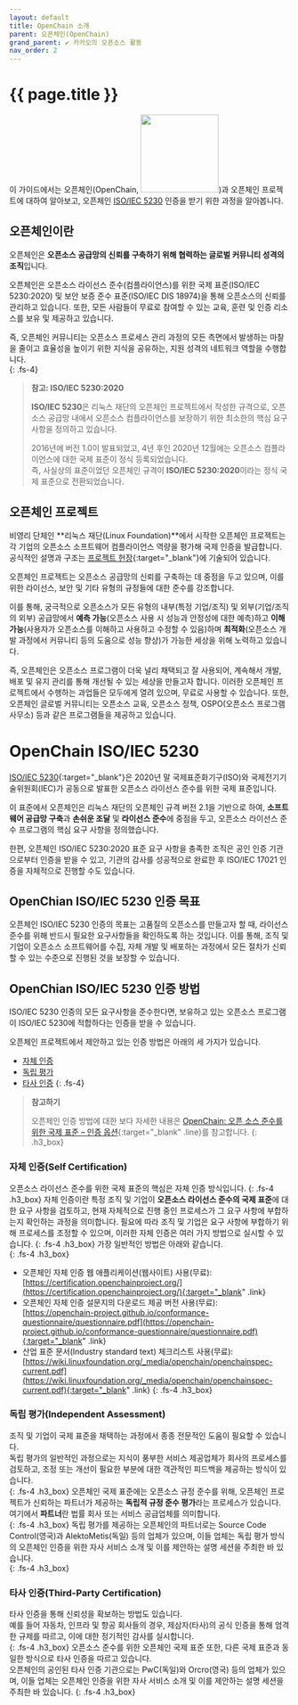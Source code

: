 ```yaml
---
layout: default
title: OpenChain 소개
parent: 오픈체인(OpenChain)
grand_parent: ✔︎ 카카오의 오픈소스 활동
nav_order: 2
---
```

# {{ page.title }}
<div class="summary">
이 가이드에서는 오픈체인(OpenChain, <img src="{{ site.baseurl }}/assets/images/openchain.png" width="140">)과 오픈체인 프로젝트에 대하여 알아보고, 오픈체인 <a href="https://www.iso.org/standard/81039.html">ISO/IEC 5230</a> 인증을 받기 위한 과정을 알아봅니다.
</div>


## 오픈체인이란 
오픈체인은 **오픈소스 공급망의 신뢰를 구축하기 위해 협력하는 글로벌 커뮤니티 성격의 조직**입니다.

오픈체인은 오픈소스 라이선스 준수(컴플라이언스)를 위한 국제 표준(ISO/IEC 5230:2020) 및 보안 보증 준수 표준(ISO/IEC DIS 18974)을 통해 오픈소스의 신뢰를 관리하고 있습니다. 또한, 모든 사람들이 무료로 참여할 수 있는 교육, 훈련 및 인증 리소스를 보유 및 제공하고 있습니다.

즉, 오픈체인 커뮤니티는 오픈소스 프로세스 관리 과정의 모든 측면에서 발생하는 마찰을 줄이고 효율성을 높이기 위한 지식을 공유하는, 지원 성격의 네트워크 역할을 수행합니다.  
{: .fs-4}


> **참고: ISO/IEC 5230:2020**
>
> **ISO/IEC 5230**은 리눅스 재단의 오픈체인 프로젝트에서 작성한 규격으로, 오픈소스 공급망 내에서 오픈소스 컴플라이언스를 보장하기 위한 최소한의 핵심 요구 사항을 정의하고 있습니다.<br>
> 
> 2016년에 버전 1.0이 발표되었고, 4년 후인 2020년 12월에는 오픈소스 컴플라이언스에 대한 국제 표준이 정식 등록되었습니다. <br>
> 즉, 사실상의 표준이었던 오픈체인 규격이 **ISO/IEC 5230:2020**이라는 정식 국제 표준으로 전환되었습니다.<br>

## 오픈체인 프로젝트
비영리 단체인 **리눅스 재단(Linux Foundation)**에서 시작한 오픈체인 프로젝트는 각 기업의 오픈소스 소프트웨어 컴플라이언스 역량을 평가해 국제 인증을 발급합니다.<br>
공식적인 설명과 구조는 [프로젝트 헌장](https://github.com/OpenChain-Project/Project-Charter-And-Agreements/tree/master/Project-Charter){:target="_blank"}에 기술되어 있습니다.<br>


오픈체인 프로젝트는 오픈소스 공급망의 신뢰를 구축하는 데 중점을 두고 있으며, 이를 위한 라이선스, 보안 및 기타 유형의 규정들에 대한 준수를 강조합니다.

이를 통해, 궁극적으로 오픈소스가 모든 유형의 내부(특정 기업/조직) 및 외부(기업/조직의 외부) 공급망에서 **예측 가능**(오픈소스 사용 시 성능과 안정성에 대한 예측)하고 **이해 가능**(사용자가 오픈소스를 이해하고 사용하고 수정할 수 있음)하며 **최적화**(오픈소스 개발 과정에서 커뮤니티 등의 도움으로 성능 향상)가 가능한 세상을 위해 노력하고 있습니다.

즉, 오픈체인은 오픈소스 프로그램이 더욱 널리 채택되고 잘 사용되어, 계속해서 개발, 배포 및 유지 관리를 통해 개선될 수 있는 세상을 만들고자 합니다. 이러한 오픈체인 프로젝트에서 수행하는 과업들은 모두에게 열려 있으며, 무료로 사용할 수 있습니다. 또한, 오픈체인 글로벌 커뮤니티는 오픈소스 교육, 오픈소스 정책, OSPO(오픈소스 프로그램 사무소) 등과 같은 프로그램들을 제공하고 있습니다.


# OpenChain ISO/IEC 5230
[ISO/IEC 5230](https://www.iso.org/standard/81039.html){:target="_blank"}은 2020년 말 국제표준화기구(ISO)와 국제전기기술위원회(IEC)가 공동으로 발표한 오픈소스 라이선스 준수를 위한 국제 표준입니다.<br>


이 표준에서 오픈체인은 리눅스 재단의 오픈체인 규격 버전 2.1을 기반으로 하여, **소프트웨어 공급망 구축**과 **손쉬운 조달** 및 **라이선스 준수**에 중점을 두고, 오픈소스 라이선스 준수 프로그램의 핵심 요구 사항을 정의했습니다.

한편, 오픈체인 ISO/IEC 5230:2020 표준 요구 사항을 충족한 조직은 공인 인증 기관으로부터 인증을 받을 수 있고, 기관의 감사를 성공적으로 완료한 후 ISO/IEC 17021 인증을 자체적으로 진행할 수도 있습니다.


## OpenChian ISO/IEC 5230 인증 목표
오픈체인 ISO/IEC 5230 인증의 목표는 고품질의 오픈소스를 만들고자 할 때, 라이선스 준수를 위해 반드시 필요한 요구사항들을 확인하도록 하는 것입니다. 이를 통해, 조직 및 기업이 오픈소스 소프트웨어를 수집, 자체 개발 및 배포하는 과정에서 모든 절차가 신뢰할 수 있는 수준으로 진행된 것을 보장할 수 있습니다.


## OpenChian ISO/IEC 5230 인증 방법
ISO/IEC 5230 인증의 모든 요구사항을 준수한다면, 보유하고 있는 오픈소스 프로그램이 ISO/IEC 5230에 적합하다는 인증을 받을 수 있습니다.

오픈체인 프로젝트에서 제안하고 있는 인증 방법은 아래의 세 가지가 있습니다.

* [자체 인증](#자체-인증self-certification)
* [독립 평가](#독립-평가independent-assessment)
* [타사 인증](#타사-인증third-party-certification)
{: .fs-4}

  
> **참고하기**
>
> 오픈체인 인증 방법에 대한 보다 자세한 내용은 [OpenChain: 오픈 소스 준수를 위한 국제 표준 – 인증 옵션](https://www.openchainproject.org/featured/2020/11/06/openchain-international-standard-for-open-source-compliance-certification-options-full-recording){:target="_blank" .line}를 참고합니다.
{: .h3_box}


### 자체 인증(Self Certification)
오픈소스 라이선스 준수를 위한 국제 표준의 핵심은 자체 인증 방식입니다.
{: .fs-4 .h3_box}
자체 인증이란 특정 조직 및 기업이 **오픈소스 라이선스 준수의 국제 표준**에 대한 요구 사항을 검토하고, 현재 자체적으로 진행 중인 프로세스가 그 요구 사항에 부합하는지 확인하는 과정을 의미합니다. 필요에 따라 조직 및 기업은 요구 사항에 부합하기 위해 프로세스를 조정할 수 있으며, 이러한 자체 인증은 여러 가지 방법으로 실시할 수 있습니다.
{: .fs-4 .h3_box}
가장 일반적인 방법은 아래와 같습니다.  
{: .fs-4 .h3_box}
- 오픈체인 자체 인증 웹 애플리케이션(웹사이트) 사용(무료): [https://certification.openchainproject.org/](https://certification.openchainproject.org/){:target="_blank" .link}
- 오픈체인 자체 인증 설문지의 다운로드 제공 버전 사용(무료): [https://openchain-project.github.io/conformance-questionnaire/questionnaire.pdf](https://openchain-project.github.io/conformance-questionnaire/questionnaire.pdf){:target="_blank" .link}
- 산업 표준 문서(Industry standard text) 체크리스트 사용(무료): [https://wiki.linuxfoundation.org/_media/openchain/openchainspec-current.pdf](https://wiki.linuxfoundation.org/_media/openchain/openchainspec-current.pdf){:target="_blank" .link}
{: .fs-4 .h3_box}

### 독립 평가(Independent Assessment)
조직 및 기업이 국제 표준을 채택하는 과정에서 종종 전문적인 도움이 필요할 수 있습니다.<br> 독립 평가의 일반적인 과정으로는 지식이 풍부한 서비스 제공업체가 회사의 프로세스를 검토하고, 조정 또는 개선이 필요한 부분에 대한 객관적인 피드백을 제공하는 방식이 있습니다.<br>
{: .fs-4 .h3_box}
오픈체인 국제 표준에는 오픈소스 규정 준수를 위해, 오픈체인 프로젝트가 신뢰하는 파트너가 제공하는 **독립적 규정 준수 평가**라는 프로세스가 있습니다.<br> 여기에서 **파트너**란 법률 회사 또는 서비스 공급업체를 의미합니다.<br>
{: .fs-4 .h3_box}
독립 평가를 제공하는 오픈체인의 파트너로는 Source Code Control(영국)과 AlektoMetis(독일) 등의 업체가 있으며, 이들 업체는 독립 평가 방식의 오픈체인 인증을 위한 자사 서비스 소개 및 이를 제안하는 설명 세션을 주최한 바 있습니다. <br>
{: .fs-4 .h3_box}

### 타사 인증(Third-Party Certification)
타사 인증을 통해 신뢰성을 확보하는 방법도 있습니다.<br> 예를 들어 자동차, 인프라 및 항공 회사들의 경우, 제삼자(타사)의 공식 인증을 통해 엄격한 규제를 따르고, 이에 대한 정기적인 감사를 실시합니다.<br>
{: .fs-4 .h3_box}
오픈소스 준수를 위한 오픈체인 국제 표준 또한, 다른 국제 표준과 동일한 방식으로 타사 인증을 따르고 있습니다.<br> 오픈체인의 공인된 타사 인증 기관으로는 PwC(독일)와 Orcro(영국) 등의 업체가 있으며, 이들 업체는 오픈체인 인증을 위한 자사 서비스 소개 및 이를 제안하는 설명 세션을 주최한 바 있습니다.
{: .fs-4 .h3_box}
